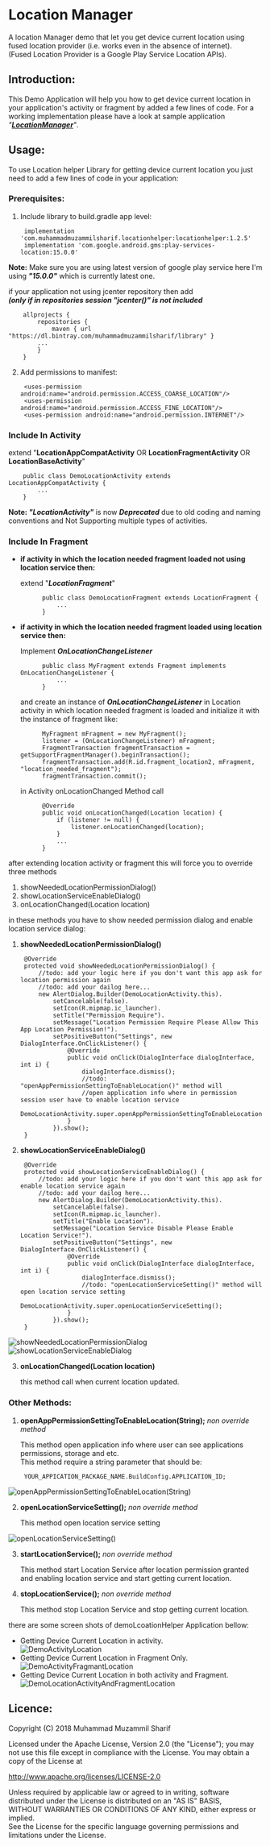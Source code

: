 # Location Manager #

A location Manager demo that let you get device current location using fused location provider (i.e. works even in the absence of internet).  
(Fused Location Provider is a Google Play Service Location APIs).

## Introduction: ##

This Demo Application will help you how to get device current location in your application's activity or fragment by added a few lines of code. For a working implementation please have a look at sample application _"[**LocationManager**](https://github.com/MuhammadMuzammilSharif/LocationManager)"_.

## Usage: ##

To use Location helper Library for getting device current location you just need to add a few lines of code in your application:
### Prerequisites: ###
1. Include library to build.gradle app level:

		implementation 'com.muhammadmuzammilsharif.locationhelper:locationhelper:1.2.5'
		implementation 'com.google.android.gms:play-services-location:15.0.0'
		
**Note:** Make sure you are using latest version of google play service here I'm using _**"15.0.0"**_ which is currently latest one.  

if your application not using jcenter repository then add  
**_(only if in repositories session "jcenter()" is not included_**
		
		allprojects {
   			repositories {
      			maven { url "https://dl.bintray.com/muhammadmuzammilsharif/library" }
   			...
			}
		} 

2. Add permissions to manifest:

		<uses-permission android:name="android.permission.ACCESS_COARSE_LOCATION"/>
    	<uses-permission android:name="android.permission.ACCESS_FINE_LOCATION"/> 
    	<uses-permission android:name="android.permission.INTERNET"/>

### Include In Activity ###
extend "**LocationAppCompatActivity** OR **LocationFragmentActivity** OR **LocationBaseActivity**"

		public class DemoLocationActivity extends LocationAppCompatActivity { 
			...
		}

**Note: _"LocationActivity"_** is now **_Deprecated_** due to old coding and naming conventions and Not Supporting multiple types of activities.

### Include In Fragment ###

* **if activity in which the location needed fragment loaded not using location service then:**    
	
	extend "**_LocationFragment_**"

			public class DemoLocationFragment extends LocationFragment { 
				...
			}
* **if activity in which the location needed fragment loaded using location service then:**

	Implement **_OnLocationChangeListener_**

			public class MyFragment extends Fragment implements OnLocationChangeListener { 
				... 
			}
	and create an instance of **_OnLocationChangeListener_** in Location activity in which location needed fragment is loaded and initialize it with the instance of fragment like:
		
			MyFragment mFragment = new MyFragment();
        	listener = (OnLocationChangeListener) mFragment;
			FragmentTransaction fragmentTransaction = getSupportFragmentManager().beginTransaction();
        	fragmentTransaction.add(R.id.fragment_location2, mFragment, "location_needed_fragment");
        	fragmentTransaction.commit();
	in Activity onLocationChanged Method call

			@Override
    		public void onLocationChanged(Location location) {
        		if (listener != null) {
            		listener.onLocationChanged(location);
        		}
				...
    		}

after extending location activity or fragment this will force you to override three methods

1. showNeededLocationPermissionDialog()
2. showLocationServiceEnableDialog()
3. onLocationChanged(Location location)
	
in these methods you have to show needed permission dialog and enable location service dialog: 
	
1. **showNeededLocationPermissionDialog()**

		@Override
    	protected void showNeededLocationPermissionDialog() {
        	//todo: add your logic here if you don't want this app ask for location permission again
			//todo: add your dailog here...
        	new AlertDialog.Builder(DemoLocationActivity.this).
           	    setCancelable(false).
	            setIcon(R.mipmap.ic_launcher).
	            setTitle("Permission Require").
	            setMessage("Location Permission Require Please Allow This App Location Permission!").
	            setPositiveButton("Settings", new DialogInterface.OnClickListener() {
	                @Override
	                public void onClick(DialogInterface dialogInterface, int i) {
	                    dialogInterface.dismiss();
						//todo: "openAppPermissionSettingToEnableLocation()" method will
						//open application info where in permission session user have to enable location service
	                    DemoLocationActivity.super.openAppPermissionSettingToEnableLocation(BuildConfig.APPLICATION_ID);
	                }
	            }).show();
		}

2. **showLocationServiceEnableDialog()**
	
		@Override
    	protected void showLocationServiceEnableDialog() {
    	   	//todo: add your logic here if you don't want this app ask for enable location service again
			//todo: add your dailog here...
        	new AlertDialog.Builder(DemoLocationActivity.this).
               	setCancelable(false).
	            setIcon(R.mipmap.ic_launcher).
    	        setTitle("Enable Location").
    	        setMessage("Location Service Disable Please Enable Location Service!").
    	        setPositiveButton("Settings", new DialogInterface.OnClickListener() {
    	            @Override
    	            public void onClick(DialogInterface dialogInterface, int i) {
    	                dialogInterface.dismiss();
						//todo: "openLocationServiceSetting()" method will open location service setting
    	                DemoLocationActivity.super.openLocationServiceSetting();
    	            }
    	        }).show();
    	}


![showNeededLocationPermissionDialog](screens/1.png)  ![showLocationServiceEnableDialog](screens/2.png)

3. **onLocationChanged(Location location)**

	this method call when current location updated.

### Other Methods: ###

1. **openAppPermissionSettingToEnableLocation(String);** _non override method_

	This method open application info where user can see applications permissions, storage and etc.   
	This method require a string parameter that should be:
	 	
		YOUR_APPICATION_PACKAGE_NAME.BuildConfig.APPLICATION_ID;

![openAppPermissionSettingToEnableLocation(String)](screens/3.png) 
 
2. **openLocationServiceSetting();** _non override method_
	
	This method open location service setting 

![openLocationServiceSetting()](screens/4.png)

3. **startLocationService();** _non override method_
	
	This method start Location Service after location permission granted and enabling location service and start getting current location. 

4. **stopLocationService();** _non override method_  
	
	This method stop Location Service and stop getting current location.

there are some screen shots of demoLcoationHelper Application bellow: 

* Getting Device Current Location in activity.  
![DemoActivityLocation](screens/5.png)  
* Getting Device Current Location in Fragment Only.  
![DemoActivityFragmantLocation](screens/6.png) 
* Getting Device Current Location in both activity and Fragment.  
![DemoLocationActivityAndFragmentLocation](screens/7.png)

## Licence: ##

Copyright (C) 2018 Muhammad Muzammil Sharif

Licensed under the Apache License, Version 2.0 (the "License");
you may not use this file except in compliance with the License.
You may obtain a copy of the License at

http://www.apache.org/licenses/LICENSE-2.0

 Unless required by applicable law or agreed to in writing, software  
 distributed under the License is distributed on an "AS IS" BASIS,  
 WITHOUT WARRANTIES OR CONDITIONS OF ANY KIND, either express or implied.  
 See the License for the specific language governing permissions and
 limitations under the License.
